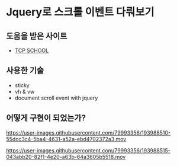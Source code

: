 # Jquery로 스크롤 이벤트 다뤄보기

## 도움을 받은 사이트

- [TCP SCHOOL](http://www.tcpschool.com/jquery/jq_basic_syntax)

## 사용한 기술

- sticky
- vh & vw
- document scroll event with jquery

## 어떻게 구현이 되었는가?

https://user-images.githubusercontent.com/79993356/193988510-55dcc3c4-5ba4-4631-a52a-ebd4702372a3.mov


https://user-images.githubusercontent.com/79993356/193988515-043abb20-82f1-4e20-a63b-64a3605b5518.mov
